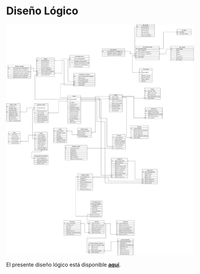 # Diseño Lógico

<div align="center">
<a>
    <img src="https://github.com/fiis-bd242/bd242-grupo6/blob/main/src/ER-Dise%C3%B1o%20l%C3%B3gico.jpg?raw=true" alt="Logo" width="800" style=" padding-right: 120px;">
</a>
</div>

El presente diseño lógico está disponible [**aquí**](https://drive.google.com/file/d/1aR9zRhWAIc6BflUtD-NcSHEgUT5D1zzt/view?usp=sharing).